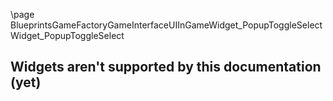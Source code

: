 \page BlueprintsGameFactoryGameInterfaceUIInGameWidget_PopupToggleSelect Widget_PopupToggleSelect
## Widgets aren't supported by this documentation (yet)
